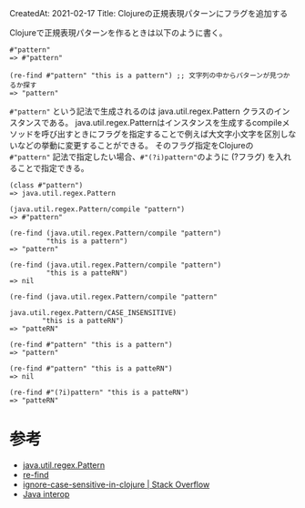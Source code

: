 CreatedAt: 2021-02-17
Title: Clojureの正規表現パターンにフラグを追加する

Clojureで正規表現パターンを作るときは以下のように書く。

```:clojure
#"pattern"
=> #"pattern"

(re-find #"pattern" "this is a pattern") ;; 文字列の中からパターンが見つかるか探す
=> "pattern"

```

`#"pattern"` という記法で生成されるのは java.util.regex.Pattern クラスのインスタンスである。
java.util.regex.Patternはインスタンスを生成するcompileメソッドを呼び出すときにフラグを指定することで例えば大文字小文字を区別しないなどの挙動に変更することができる。
そのフラグ指定をClojureの `#"pattern"` 記法で指定したい場合、`#"(?i)pattern"`のように (?フラグ) を入れることで指定できる。


```:clojure
(class #"pattern")
=> java.util.regex.Pattern

(java.util.regex.Pattern/compile "pattern")
=> #"pattern"

(re-find (java.util.regex.Pattern/compile "pattern") 
         "this is a pattern")
=> "pattern"

(re-find (java.util.regex.Pattern/compile "pattern") 
         "this is a patteRN")
=> nil 

(re-find (java.util.regex.Pattern/compile "pattern" 
                                          java.util.regex.Pattern/CASE_INSENSITIVE) 
		"this is a patteRN")
=> "patteRN"

(re-find #"pattern" "this is a pattern")
=> "pattern"

(re-find #"pattern" "this is a patteRN")
=> nil

(re-find #"(?i)pattern" "this is a patteRN")
=> "patteRN"
```

# 参考
- [java.util.regex.Pattern](https://docs.oracle.com/javase/8/docs/api/java/util/regex/Pattern.html#CASE_INSENSITIVE)
- [re-find](https://clojuredocs.org/clojure.core/re-find)
- [ignore-case-sensitive-in-clojure | Stack Overflow](https://stackoverflow.com/questions/53513843/ignore-case-sensitive-in-clojure)
- [Java interop](https://clojure.org/reference/java_interop)
